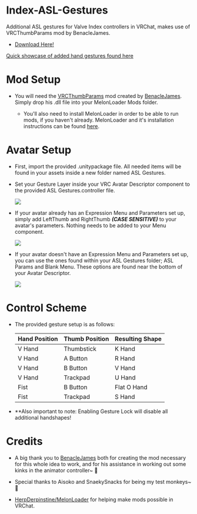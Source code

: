 # Index-ASL-Gestures
Additional ASL gestures for Valve Index controllers in VRChat, makes use of VRCThumbParams mod by BenacleJames.

 - [Download Here!](https://github.com/shrine-priestess/Index-ASL-Gestures/releases/download/1.4/ASL_Gestures1.4.unitypackage)
 
  [Quick showcase of added hand gestures found here](https://youtu.be/7ol7d3uoIQg)

# Mod Setup
 - You will need the [VRCThumbParams](https://github.com/benaclejames/VRCThumbParams) mod created by [BenacleJames](https://github.com/benaclejames). Simply drop his .dll file into your MelonLoader Mods folder.

   - You'll also need to install MelonLoader in order to be able to run mods, if you haven't already. MelonLoader and it's installation instructions can be found [here](https://github.com/HerpDerpinstine/MelonLoader).

# Avatar Setup
 - First, import the provided .unitypackage file. All needed items will be found in your assets inside a new folder named ASL Gestures.
 
 - Set your Gesture Layer inside your VRC Avatar Descriptor component to the provided ASL Gestures.controller file.
 
   ![](https://i.imgur.com/T735Zxj.png)

 - If your avatar already has an Expression Menu and Parameters set up, simply add LeftThumb and RightThumb ***(CASE SENSITIVE)*** to your avatar's parameters. Nothing needs to be added to your Menu component.
 
   ![](https://i.imgur.com/ZBCk191.png)

 - If your avatar doesn't have an Expression Menu and Parameters set up, you can use the ones found within your ASL Gestures folder; ASL Params and Blank Menu. These options are found near the bottom of your Avatar Descriptor.
 
   ![](https://i.imgur.com/aOI2UuW.png)


# Control Scheme
 - The provided gesture setup is as follows:

   | Hand Position | Thumb Position | Resulting Shape
   | ------------- | -------------- | --------------- |
   | V Hand        | Thumbstick     | K Hand          |
   | V Hand        | A Button       | R Hand          |
   | V Hand        | B Button       | V Hand          |
   | V Hand        | Trackpad       | U Hand          |
   | Fist          | B Button       | Flat O Hand     |
   | Fist          | Trackpad       | S Hand          |

 - **Also important to note: Enabling Gesture Lock will disable all additional handshapes!

# Credits
 - A big thank you to [BenacleJames](https://github.com/benaclejames) both for creating the mod necessary for this whole idea to work, and for his assistance in working out some kinks in the animator controller~ 💜
 
  - Special thanks to Aisoko and SnaekySnacks for being my test monkeys~ 🖤

 - [HerpDerpinstine/MelonLoader](https://github.com/HerpDerpinstine/MelonLoader) for helping make mods possible in VRChat.

